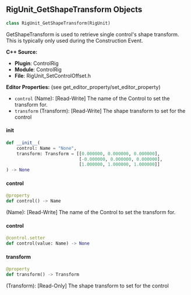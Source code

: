 ## RigUnit_GetShapeTransform Objects

```python
class RigUnit_GetShapeTransform(RigUnit)
```

GetShapeTransform is used to retrieve single control's shape transform.
This is typically only used during the Construction Event.

**C++ Source:**

- **Plugin**: ControlRig
- **Module**: ControlRig
- **File**: RigUnit_SetControlOffset.h

**Editor Properties:** (see get_editor_property/set_editor_property)

- ``control`` (Name):  [Read-Write] The name of the Control to set the transform for.
- ``transform`` (Transform):  [Read-Write] The shape transform to set for the control

<a id="unreal.RigUnit_GetShapeTransform.__init__"></a>

#### __init__

```python
def __init__(
    control: Name = "None",
    transform: Transform = [[0.000000, 0.000000, 0.000000],
                            [-0.000000, 0.000000, 0.000000],
                            [1.000000, 1.000000, 1.000000]]
) -> None
```

<a id="unreal.RigUnit_GetShapeTransform.control"></a>

#### control

```python
@property
def control() -> Name
```

(Name):  [Read-Write] The name of the Control to set the transform for.

<a id="unreal.RigUnit_GetShapeTransform.control"></a>

#### control

```python
@control.setter
def control(value: Name) -> None
```

<a id="unreal.RigUnit_GetShapeTransform.transform"></a>

#### transform

```python
@property
def transform() -> Transform
```

(Transform):  [Read-Only] The shape transform to set for the control

<a id="unreal.RigUnit_SetShapeTransform"></a>